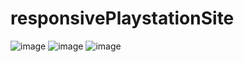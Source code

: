 # responsivePlaystationSite

![image](https://user-images.githubusercontent.com/88665118/170521892-2a36b38d-85a2-446a-b627-f2db22e1d50f.png)
![image](https://user-images.githubusercontent.com/88665118/170521978-a14bf3f4-3243-40e0-8f58-60971b3c1eae.png)
![image](https://user-images.githubusercontent.com/88665118/170522053-0cf7cff1-57e6-41ba-9d1b-125c84e58bb8.png)
